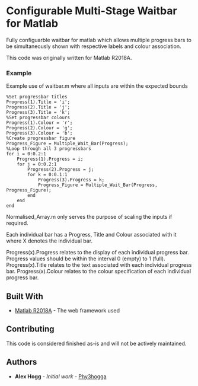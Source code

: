 # Configurable Multi-Stage Waitbar for Matlab

Fully configuarble waitbar for matlab which allows multiple progress bars to be simultaneously shown with respective labels and colour association.

This code was originally written for Matlab R2018A.

### Example

Example use of waitbar.m where all inputs are within the expected bounds

```
%Set progressbar titles
Progress(1).Title = 'i';
Progress(2).Title = 'j';
Progress(3).Title = 'k';
%Set progressbar colours
Progress(1).Colour = 'r';
Progress(2).Colour = 'g';
Progress(3).Colour = 'b';
%Create progressbar figure
Progress_Figure = Multiple_Wait_Bar(Progress);
%Loop through all 3 progressbars
for i = 0:0.2:1
    Progress(1).Progress = i;
    for j = 0:0.2:1
        Progress(2).Progress = j;
        for k = 0:0.1:1
            Progress(3).Progress = k;
            Progress_Figure = Multiple_Wait_Bar(Progress, Progress_Figure);
        end
    end
end
```

Normalised_Array.m only serves the purpose of scaling the inputs if required.

Each individual bar has a Progress, Title and Colour associated with it where X denotes the individual bar.

Progress(x).Progress relates to the display of each individual progress bar. Progress values should be within the interval 0 (empty) to 1 (full).
Progress(x).Title relates to the text associated with each individual progress bar.
Progress(x).Colour relates to the colour specification of each individual progress bar.

## Built With

* [Matlab R2018A](https://www.mathworks.com/products/matlab.html) - The web framework used

## Contributing

This code is considered finished as-is and will not be actively maintained.

## Authors

* **Alex Hogg** - *Initial work* - [Phy3hogga](https://github.com/Phy3hogga)